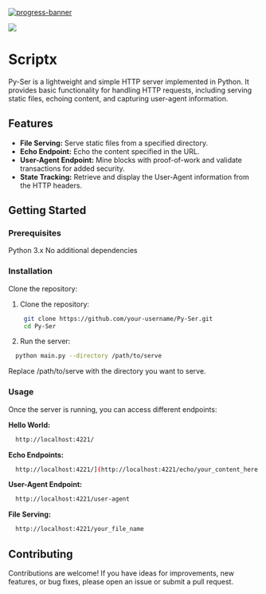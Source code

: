 [![progress-banner](https://backend.codecrafters.io/progress/http-server/fbcae4da-2b0b-4937-a75c-6ed8b1ae8e72)](https://app.codecrafters.io/users/notlelouch?r=2qF)

![](https://github.com/notlelouch/http-server-python/blob/master/banner.jpg)

# Scriptx

Py-Ser is a lightweight and simple HTTP server implemented in Python. It provides basic functionality for handling HTTP requests, including serving static files, echoing content, and capturing user-agent information.

## Features

- **File Serving:** Serve static files from a specified directory.
- **Echo Endpoint:** Echo the content specified in the URL.
- **User-Agent Endpoint:** Mine blocks with proof-of-work and validate transactions for added security.
- **State Tracking:** Retrieve and display the User-Agent information from the HTTP headers.

## Getting Started

### Prerequisites

Python 3.x
No additional dependencies

### Installation

Clone the repository:

1. Clone the repository:

   ```bash
    git clone https://github.com/your-username/Py-Ser.git
    cd Py-Ser
   ```
   
2. Run the server:

  ```bash
    python main.py --directory /path/to/serve
   ```
Replace /path/to/serve with the directory you want to serve.

### Usage

Once the server is running, you can access different endpoints:

**Hello World:** 
  
  ```bash
    http://localhost:4221/
   ```

**Echo Endpoints:** 
  
  ```bash
    http://localhost:4221/](http://localhost:4221/echo/your_content_here
   ```

**User-Agent Endpoint:** 
  
  ```bash
    http://localhost:4221/user-agent
   ```

**File Serving:** 
  
  ```bash
    http://localhost:4221/your_file_name
   ```



## Contributing

Contributions are welcome! If you have ideas for improvements, new features, or bug fixes, please open an issue or submit a pull request.

